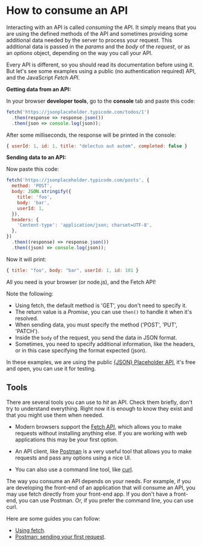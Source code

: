 # How to consume an API

Interacting with an API is called *consuming* the API. It simply means that you are using the defined methods of the API and sometimes providing some additional data needed by the server to process your request. This additional data is passed in the *params* and the *body* of the *request*, or as an *options* object, depending on the way you call your API.

Every API is different, so you should read its documentation before using it. But let's see some examples using a public (no authentication required) API, and the JavaScript *Fetch API*.

**Getting data from an API:**

In your browser **developer tools**, go to the **console** tab and paste this code:

```javascript
fetch('https://jsonplaceholder.typicode.com/todos/1')
  .then(response => response.json())
  .then(json => console.log(json));
```

After some milliseconds, the response will be printed in the console:

```javascript
{ userId: 1, id: 1, title: "delectus aut autem", completed: false }
```

**Sending data to an API:**

Now paste this code:

```javascript
fetch('https://jsonplaceholder.typicode.com/posts', {
  method: 'POST',
  body: JSON.stringify({
    title: 'foo',
    body: 'bar',
    userId: 1,
  }),
  headers: {
    'Content-type': 'application/json; charset=UTF-8',
  },
})
  .then((response) => response.json())
  .then((json) => console.log(json));

```

Now it will print:

```javascript
{ title: "foo", body: "bar", userId: 1, id: 101 }
```

All you need is your browser (or node.js), and the Fetch API!

Note the following:

- Using fetch, the default method is 'GET', you don't need to specify it.
- The return value is a *Promise*, you can use `then()` to handle it when it's resolved.
- When sending data, you must specify the method ('POST', 'PUT', 'PATCH').
- Inside the `body` of the request, you send the data in JSON format.
- Sometimes, you need to specify additional information, like the headers, or in this case specifying the format expected (json).

In these examples, we are using the public [{JSON} Placeholder API](https://jsonplaceholder.typicode.com/), it's free and open, you can use it for testing.

## Tools

There are several tools you can use to *hit* an API. Check them briefly, don't try to understand everything. Right now it is enough to know they exist and that you might use them when needed.

- Modern browsers support the [Fetch API](https://developer.mozilla.org/en-US/docs/Web/API/Fetch_API/Using_Fetch), which allows you to make requests without installing anything else. If you are working with web applications this may be your first option.

- An API client, like [Postman](https://www.postman.com/product/api-client/) is a very useful tool that allows you to make requests and pass any options using a nice UI.

- You can also use a command line tool, like [curl](https://curl.se/).

The way you consume an API depends on your needs. For example, if you are developing the front-end of an application that will consume an API, you may use fetch directly from your front-end app. If you don't have a front-end, you can use Postman. Or, if you prefer the command line, you can use curl.

Here are some guides you can follow:

- [Using fetch](https://learning.postman.com/docs/getting-started/sending-the-first-request/).
- [Postman: sending your first request](https://learning.postman.com/docs/getting-started/sending-the-first-request/).
